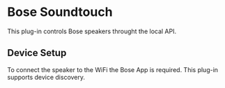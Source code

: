 # Bose Soundtouch

This plug-in controls Bose speakers throught the local API.

## Device Setup

To connect the speaker to the WiFi the Bose App is required. This plug-in 
supports device discovery.

